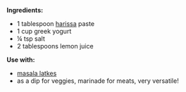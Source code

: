 **Ingredients:**
- 1 tablespoon [harissa](harissa.md) paste
- 1 cup greek yogurt
- ¼ tsp salt
- 2 tablespoons lemon juice

**Use with:**
- [masala latkes](masalalatkes.md)
- as a dip for veggies, marinade for meats, very versatile!
